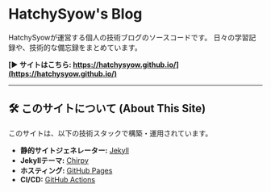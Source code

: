 # HatchySyow's Blog

HatchySyowが運営する個人の技術ブログのソースコードです。
日々の学習記録や、技術的な備忘録をまとめています。

**[▶︎ サイトはこちら: https://hatchysyow.github.io/](https://hatchysyow.github.io/)**

---

## 🛠️ このサイトについて (About This Site)

このサイトは、以下の技術スタックで構築・運用されています。

* **静的サイトジェネレーター:** [Jekyll](https://jekyllrb.com/)
* **Jekyllテーマ:** [Chirpy](https://github.com/cotes2020/jekyll-theme-chirpy)
* **ホスティング:** [GitHub Pages](https://pages.github.com/)
* **CI/CD:** [GitHub Actions](https://github.com/features/actions)